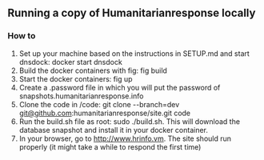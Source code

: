 
## Running a copy of Humanitarianresponse locally

### How to

1. Set up your machine based on the instructions in SETUP.md and start dnsdock: docker start dnsdock
1. Build the docker containers with fig: fig build
1. Start the docker containers: fig up
1. Create a .password file in which you will put the password of snapshots.humanitarianresponse.info
1. Clone the code in /code: git clone --branch=dev git@github.com:humanitarianresponse/site.git code
1. Run the build.sh file as root: sudo ./build.sh. This will download the database snapshot and install it in your docker container.
1. In your browser, go to http://www.hrinfo.vm. The site should run properly (it might take a while to respond the first time)
